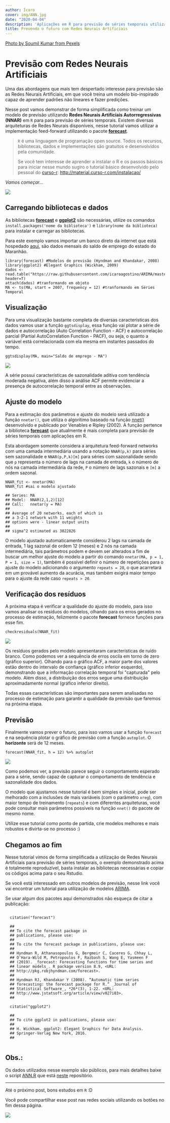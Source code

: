 ```yaml
---
author: Ícaro
cover: img/ANN.jpg
date: "2020-04-04"
description: 'Aplicações em R para previsão de séries temporais utilizando Redes Neurais Artificiais (partir do pacote forecast).'
title: Prevendo o futuro com Redes Neurais Artificiais
---
```

[Photo by Soumil Kumar from Pexels](https://www.pexels.com/photo/photo-of-person-typing-on-computer-keyboard-735911/)

# **Previsão com Redes Neurais Artificiais**

Uma das abordagens que mais tem despertado interesse para previsão são as Redes Neurais Artificiais, em que você treina um modelo bio-inspirado capaz de aprender padrões não lineares e fazer predições.

Nesse post vamos demonstrar de forma simplificada como treinar um modelo de previsão utilizando **Redes Neurais Artificiais Autorregressivas (NNAR)** em `R` para para previsão de séries temporais. Existem diversas arquiteturas de Redes Neurais disponíveis, nesse tutorial vamos utilizar a implementação feed-forward utilizando o pacote [**forecast**](https://pkg.robjhyndman.com/forecast/). 

> `R` é uma linguagem de programação open source. Todos os recursos, bibliotecas, dados e implementações são gratuitos e desenvolvidos pela comunidade.
>
> Se você tem interesse de aprender a instalar o R e os passos básicos para iniciar nesse mundo sugiro o tutorial básico desenvolvido pelo pessoal do [curso-r](https://www.curso-r.com/): http://material.curso-r.com/instalacao/

*Vamos começar...*

![](https://media.giphy.com/media/13HBDT4QSTpveU/giphy.gif#center)

## Carregando bibliotecas e dados

As bibliotecas [**forecast**](https://cran.r-project.org/web/packages/forecast/) e [**ggplot2**](https://cran.r-project.org/web/packages/ggplot2/) são necessárias, utilize os comandos `install.packages('nome da biblioteca')` e `library(nome da biblioteca)` para instalar e carregar as bibliotecas.

Para este exemplo vamos importar um banco direto da internet que está hospedado [aqui](https://github.com/icaroagostino/ARIMA/blob/master/dados/MA.txt), são dados mensais do saldo de emprego do estado do Maranhão.

```visual-basic
library(forecast) #Modelos de previsão (Hyndman and Khandakar, 2008)
library(ggplot2) #Elegant Graphics (Wickham, 2009)
dados <- read.table("https://raw.githubusercontent.com/icaroagostino/ARIMA/master/dados/MA.txt", header=T)
attach(dados) #tranformando em objeto
MA <- ts(MA, start = 2007, frequency = 12) #tranformando em Séries Temporal
```
## Visualização

Para uma visualização bastante completa de diversas características dos dados vamos usar a função `ggtsdisplay`, essa função vai plotar a série de dados e autocorrelação (Auto Correlation Function - ACF) e autocorrelação parcial (Partial AutoCorrelation Function - PACF), ou seja, o quanto a variável está correlacionada com ela mesma em instantes passados do tempo.

```visual-basic
ggtsdisplay(MA, main="Saldo de emprego - MA")
```
![](graff.png#center)

A série possui características de sazonalidade aditiva com tendência moderada negativa, além disso a análise ACF permite evidenciar a presença de autocorrelação temporal entre as observações.

## Ajuste do modelo

Para a estimação dos parâmetros e ajuste do modelo será utilizado a função `nnetar()`, que utiliza o algorítimo baseado na função [nnet()](https://cran.r-project.org/web/packages/nnet/) desenvolvido e publicado por Venables e Ripley (2002). A função pertence a biblioteca [**forecast**](https://pkg.robjhyndman.com/forecast/) que atualmente é mais completa para previsão de séries temporais com aplicações em R. 

Esta abordagem somente considera a arquitetura feed-forward networks com uma camada intermediária usando a notação `NNAR(p,k)` para séries sem sazonalidade e `NNAR(p,P,k)[m]` para séries com sazonalidade sendo que `p` representa o número de lags na camada de entrada, `k` o número de nós na camada intermediária da rede, `P` o número de lags sazonais e `[m]` a ordem sazonal.

```visual-basic
NNAR_fit <- nnetar(MA)
NNAR_fit #sai o modelo ajustado
```

```visual-basic
## Series: MA 
## Model:  NNAR(2,1,2)[12] 
## Call:   nnetar(y = MA)
## 
## Average of 20 networks, each of which is
## a 3-2-1 network with 11 weights
## options were - linear output units 
## 
## sigma^2 estimated as 3022826
```

O modelo ajustado automaticamente considerou 2 lags na camada de entrada, 1 lag sazonal de ordem 12 (meses) e 2 nós na camada intermediária, tais parâmetros podem e devem ser alterados a fim de buscar um melhor ajuste do modelo a partir do comando `nnetar(MA, p = 1, P = 1, size = 1)`, também é possível definir o número de repetições para o ajuste do modelo adicionando o argumento `repeats = 20`, o que acarretará em um provável aumento da acurácia, mas também exigirá maior tempo para o ajuste da rede caso `repeats > 20`.

## Verificação dos resíduos

A próxima etapa é verificar a qualidade do ajuste do modelo, para isso vamos analisar os resíduos do modelos, olhando para os erros gerados no processo de estimação, felizmente o pacote **forecast** fornece funções para esse fim.

```visual-basic
checkresiduals(NNAR_fit)
```

![](https://raw.githubusercontent.com/icaroagostino/ANN/master/img/Exemplo%20MA/res.png#center)

Os resíduos gerados pelo modelo apresentaram características de ruído branco. Como podemos ver a sequência de erros oscila em torno de zero (gráfico superior). Olhando para o gráfico ACF, a maior parte dos valores estão dentro do intervalo de confiança (gráfico inferior esquerdo), demonstrando que a informação correlação temporal foi "capturada" pelo modelo. Além disso, a distribuição dos erros segue uma distribuição aproximadamente normal (gráfico inferior direito).

Todas essas características são importantes para serem analisadas no processo de estimação para garantir a qualidade da previsão que faremos na próxima etapa.

## Previsão

Finalmente vamos prever o futuro, para isso vamos usar a função `forecast` e na sequência plotar o gráfico de previsão com a função `autoplot`. O **horizonte** será de 12 meses.

```visual-basic
forecast(NNAR_fit, h = 12) %>% autoplot
```
![](https://raw.githubusercontent.com/icaroagostino/ANN/master/img/Exemplo%20MA/prev.png#center)

Como podemos ver, a previsão parece seguir o comportamento esperado para a série, sendo capaz de capturar o comportamento de tendência e sazonalidade dos dados.

O modelo que ajustamos nesse tutorial é bem simples e inicial, pode ser melhorado com a inclusões de mais variáveis (com o parâmetro `xreg`), com maior tempo de treinamento (`repeats`) e com diferentes arquiteturas, você pode consultar mais parâmetros possíveis na função `nnet()` do pacote de mesmo nome.

Utilize esse tutorial como ponto de partida, crie modelos melhores e mais robustos e divirta-se no processo :)

## Chegamos ao fim

Nesse tutorial vimos de forma simplificada a utilização de Redes Neurais Artificiais para previsão de séries temporais, o exemplo demonstrado acima é totalmente reproduzível, basta instalar as bibliotecas necessárias e copiar os códigos acima para o seu Rstudio.

Se você está interessado em outros modelos de previsão, nesse link você vai encontrar um tutorial para utilização de modelos [ARIMA](https://icaroagostino.github.io/post/arima/).

Se usar algum dos pacotes aqui demonstrados não esqueça de citar a publicação:

```visual-basic

  citation("forecast")
  
  ##
  ## To cite the forecast package in
  ## publications, please use:
  ##   
  ## To cite the forecast package in publications, please use:
  ##
  ## Hyndman R, Athanasopoulos G, Bergmeir C, Caceres G, Chhay L,
  ## O'Hara-Wild M, Petropoulos F, Razbash S, Wang E, Yasmeen F
  ## (2019). _forecast: Forecasting functions for time series and
  ## linear models_. R package version 8.9, <URL:
  ## http://pkg.robjhyndman.com/forecast>.
  ## 
  ## Hyndman RJ, Khandakar Y (2008). “Automatic time series
  ## forecasting: the forecast package for R.” _Journal of
  ## Statistical Software_, *26*(3), 1-22. <URL:
  ## http://www.jstatsoft.org/article/view/v027i03>.
  ##
  
  citatio("ggplot2")
  
  ##
  ## To cite ggplot2 in publications, please use:
  ## 
  ## H. Wickham. ggplot2: Elegant Graphics for Data Analysis.
  ## Springer-Verlag New York, 2016.
  ##
  
```

## Obs.:

Os dados utilizados nesse exemplo são públicos, para mais detalhes baixe o script [ANN.R](https://github.com/icaroagostino/ANN/blob/master/NNAR.R) que está [neste](https://github.com/icaroagostino/ANN/) repositório.

---

Até o próximo post, bons estudos em `R` :D

Você pode compartilhar esse post nas redes sociais utilizando os botões no fim dessa página.

![](https://media.giphy.com/media/102h4wsmCG2s12/giphy.gif#center)

